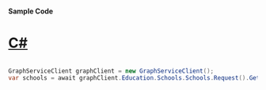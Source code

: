#### Sample Code
# [C#](#tab/Csharp)

```C#

GraphServiceClient graphClient = new GraphServiceClient();
var schools = await graphClient.Education.Schools.Schools.Request().GetAsync();

```